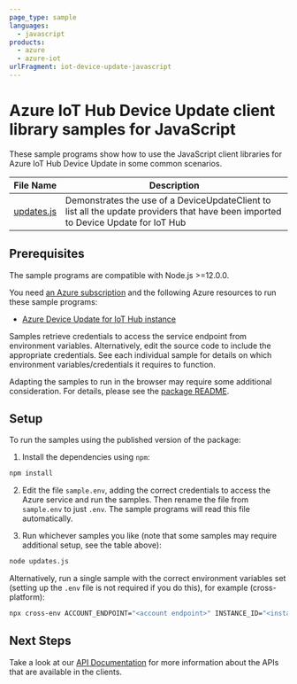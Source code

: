 ```yaml
---
page_type: sample
languages:
  - javascript
products:
  - azure
  - azure-iot
urlFragment: iot-device-update-javascript
---
```


# Azure IoT Hub Device Update client library samples for JavaScript

These sample programs show how to use the JavaScript client libraries for Azure IoT Hub Device Update in some common scenarios.

| **File Name**         | **Description**                                                                                                                    |
| --------------------- | ---------------------------------------------------------------------------------------------------------------------------------- |
| [updates.js][updates] | Demonstrates the use of a DeviceUpdateClient to list all the update providers that have been imported to Device Update for IoT Hub |

## Prerequisites

The sample programs are compatible with Node.js >=12.0.0.

You need [an Azure subscription][freesub] and the following Azure resources to run these sample programs:

- [Azure Device Update for IoT Hub instance][createinstance_azuredeviceupdateforiothubinstance]

Samples retrieve credentials to access the service endpoint from environment variables. Alternatively, edit the source code to include the appropriate credentials. See each individual sample for details on which environment variables/credentials it requires to function.

Adapting the samples to run in the browser may require some additional consideration. For details, please see the [package README][package].

## Setup

To run the samples using the published version of the package:

1. Install the dependencies using `npm`:

```bash
npm install
```

2. Edit the file `sample.env`, adding the correct credentials to access the Azure service and run the samples. Then rename the file from `sample.env` to just `.env`. The sample programs will read this file automatically.

3. Run whichever samples you like (note that some samples may require additional setup, see the table above):

```bash
node updates.js
```

Alternatively, run a single sample with the correct environment variables set (setting up the `.env` file is not required if you do this), for example (cross-platform):

```bash
npx cross-env ACCOUNT_ENDPOINT="<account endpoint>" INSTANCE_ID="<instance id>" node updates.js
```

## Next Steps

Take a look at our [API Documentation][apiref] for more information about the APIs that are available in the clients.

[updates]: https://github.com/Azure/azure-sdk-for-js/blob/master/sdk/deviceupdate/iot-device-update/samples/v1/javascript/updates.js
[apiref]: https://docs.microsoft.com/javascript/api/@azure/iot-device-update
[freesub]: https://azure.microsoft.com/free/
[createinstance_azuredeviceupdateforiothubinstance]: https://docs.microsoft.com/azure/iot-hub-device-update/understand-device-update
[package]: https://github.com/Azure/azure-sdk-for-js/tree/master/sdk/deviceupdate/iot-device-update/README.md
